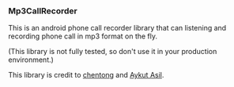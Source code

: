 ### Mp3CallRecorder

This is an android phone call recorder library that can listening and recording phone call in mp3 format on the fly.

(This library is not fully tested, so don't use it in your production environment.)



This library is credit to [chentong](https://github.com/GavinCT/AndroidMP3Recorder) and [Aykut Asil](https://github.com/aykuttasil/CallRecorder).

